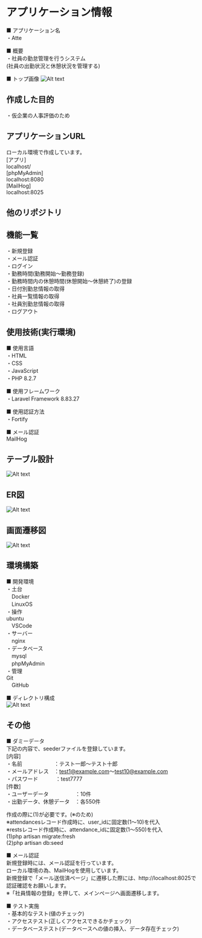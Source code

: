 # アプリケーション情報
■ アプリケーション名<br />
・Atte

■ 概要<br />
・社員の勤怠管理を行うシステム<br />
    (社員の出勤状況と休憩状況を管理する)

■ トップ画像
![Alt text](image.png)


## 作成した目的
・仮企業の人事評価のため


## アプリケーションURL
ローカル環境で作成しています。<br />
[アプリ]<br />
  localhost/<br />
[phpMyAdmin]<br />
  localhost:8080<br />
[MailHog]<br />
  localhost:8025<br />


## 他のリポジトリ


## 機能一覧
・新規登録<br />
・メール認証<br />
・ログイン<br />
・勤務時間(勤務開始～勤務登録)<br />
・勤務時間内の休憩時間(休憩開始～休憩終了)の登録<br />
・日付別勤怠情報の取得<br />
・社員一覧情報の取得<br />
・社員別勤怠情報の取得<br />
・ログアウト


## 使用技術(実行環境)
■ 使用言語<br />
・HTML<br />
・CSS<br />
・JavaScript<br />
・PHP 8.2.7

■ 使用フレームワーク<br />
・Laravel Framework 8.83.27

■ 使用認証方法<br />
・Fortify

■ メール認証<br />
MailHog


## テーブル設計
![Alt text](image-3.png)


## ER図
![Alt text](image-6.png)


## 画面遷移図
![Alt text](image-4.png)


## 環境構築
■ 開発環境<br />
・土台<br />
　Docker<br />
　LinuxOS<br />
・操作<br />
  ubuntu<br />
　VSCode<br />
・サーバー<br />
　nginx<br />
・データベース<br />
　mysql<br />
　phpMyAdmin<br />
・管理<br />
  Git<br />
　GitHub


■ ディレクトリ構成<br />
![Alt text](image-5.png)


## その他
■ ダミーデータ<br />
下記の内容で、seederファイルを登録しています。<br />
[内容]<br />
・名前　　　　　　：テスト一郎～テスト十郎<br />
・メールアドレス　：test1@example.com～test10@example.com<br />
・パスワード　　  　：test7777<br />
[件数]<br />
・ユーザーデータ　　　　　：10件<br />
・出勤データ、休憩データ　：各550件<br />

作成の際に(1)が必要です。(※のため)<br />
※attendancesレコード作成時に、user_idに固定数(1～10)を代入<br />
※restsレコード作成時に、attendance_idに固定数(1～550)を代入<br />
(1)php artisan migrate:fresh<br />
(2)php artisan db:seed

■ メール認証<br />
新規登録時には、メール認証を行っています。<br />
ローカル環境の為、MailHogを使用しています。<br />
新規登録で「メール送信済ページ」に遷移した際には、http://localhost:8025で認証確認をお願いします。<br />
※「社員情報の登録」を押して、メインページへ画面遷移します。

■ テスト実施<br />
・基本的なテスト(値のチェック)<br />
・アクセステスト(正しくアクセスできるかチェック)<br />
・データベーステスト(データベースへの値の挿入、データ存在チェック)<br />
